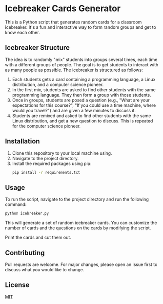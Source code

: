 # Icebreaker Cards Generator

This is a Python script that generates random cards for a classroom icebreaker. It's a fun and interactive way to form random groups and get to know each other.

## Icebreaker Structure

The idea is to randomly "mix" students into groups several times, each time with a different groups of people. The goal is to get students to interact with as many people as possible. The icebreaker is structured as follows:

1. Each students gets a card containing a programming language, a Linux distribution, and a computer science pioneer.
2. In the first mix, students are asked to find other students with the same programming language. They then form a group with those students.
3. Once in groups, students are posed a question (e.g., "What are your expectations for this course?", "If you could use a time machine, where would you travel?") and are given a few minutes to discuss it.
4. Students are remixed and asked to find other students with the same Linux distribution, and get a new question to discuss. This is repeated for the computer science pioneer.


## Installation

1. Clone this repository to your local machine using.
2. Navigate to the project directory.
3. Install the required packages using pip:
    ```bash
    pip install -r requirements.txt
    ```

## Usage

To run the script, navigate to the project directory and run the following command:

```bash
python icebreaker.py
```

This will generate a set of random icebreaker cards. You can customize the number of cards and the questions on the cards by modifying the script.

Print the cards and cut them out. 

## Contributing

Pull requests are welcome. For major changes, please open an issue first to discuss what you would like to change.

## License

[MIT](https://choosealicense.com/licenses/mit/)